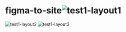 # figma-to-site![test1-layout1](https://user-images.githubusercontent.com/37286610/175827383-46cb2801-5848-499b-ae58-5be773c8b966.jpg)
![test1-layout2](https://user-images.githubusercontent.com/37286610/175827385-0afc5315-6a7c-41fd-bba8-dbfceb8af11c.jpg)
![test1-layout3](https://user-images.githubusercontent.com/37286610/175827391-b7f4349c-bc2a-4d2e-9f4e-95e52ffd47f3.jpg)
